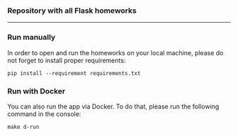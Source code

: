 ### Repository with all Flask homeworks

---

### Run manually

In order to open and run the homeworks on your local machine, please do not
forget to install proper requirements:

```shell
pip install --requirement requirements.txt
```

### Run with Docker

You can also run the app via Docker. To do that, please run the following
command in the console:

```shell
make d-run
```
